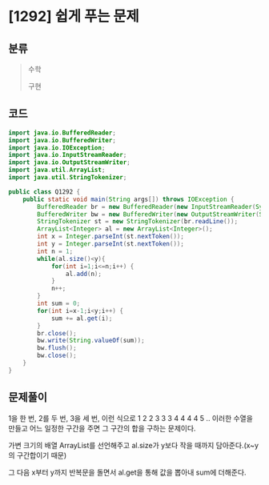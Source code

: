 # [1292] 쉽게 푸는 문제

## 분류
> 수학
>
> 구현

## 코드
```java
import java.io.BufferedReader;
import java.io.BufferedWriter;
import java.io.IOException;
import java.io.InputStreamReader;
import java.io.OutputStreamWriter;
import java.util.ArrayList;
import java.util.StringTokenizer;

public class Q1292 {
	public static void main(String args[]) throws IOException {
		BufferedReader br = new BufferedReader(new InputStreamReader(System.in));
		BufferedWriter bw = new BufferedWriter(new OutputStreamWriter(System.out));
		StringTokenizer st = new StringTokenizer(br.readLine());
		ArrayList<Integer> al = new ArrayList<Integer>();
		int x = Integer.parseInt(st.nextToken());
		int y = Integer.parseInt(st.nextToken());
		int n = 1;
		while(al.size()<y){
			for(int i=1;i<=n;i++) {
				al.add(n);
			}
			n++;
		}
		int sum = 0;
		for(int i=x-1;i<y;i++) {
			sum += al.get(i);
		}
		br.close();
		bw.write(String.valueOf(sum));
		bw.flush();
		bw.close();
	}
}

```

## 문제풀이

1을 한 번, 2를 두 번, 3을 세 번, 이런 식으로 1 2 2 3 3 3 4 4 4 4 5 .. 이러한 수열을 만들고 어느 일정한 구간을 주면 그 구간의 합을 구하는 문제이다.

가변 크기의 배열 ArrayList를 선언해주고 al.size가 y보다 작을 때까지 담아준다.(x~y의 구간합이기 때문)

그 다음 x부터 y까지 반복문을 돌면서 al.get을 통해 값을 뽑아내 sum에 더해준다.